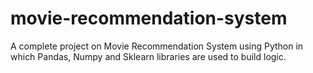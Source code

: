# movie-recommendation-system
A complete project on Movie Recommendation System using Python in which Pandas, Numpy and Sklearn libraries are used to build logic.
